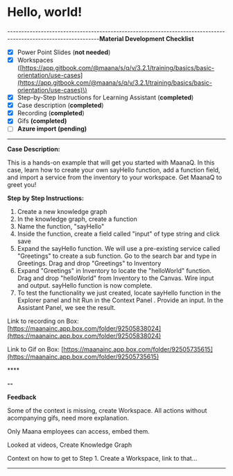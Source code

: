 # Hello, world!

---------------------------------------------------------------------------------------------------------------**Material Development Checklist**

* [x] Power Point Slides \(**not needed**\)
* [x] Workspaces \([https://app.gitbook.com/@maana/s/q/v/3.2.1/training/basics/basic-orientation/use-cases](https://app.gitbook.com/@maana/s/q/v/3.2.1/training/basics/basic-orientation/use-cases)\)
* [x] Step-by-Step Instructions for Learning Assistant \(**completed**\)
* [x] Case description \(**completed**\)
* [x] Recording \(**completed**\)
* [x] Gifs **\(completed\)**
* [ ] **Azure import \(pending\)**

---------------------------------------------------------------------------------------------------------------

**Case Description:**

This is a hands-on example that will get you started with MaanaQ. In this case, learn how to create your own sayHello function, add a function field, and import a service from the inventory to your workspace. Get MaanaQ to greet you!

**Step by Step Instructions:**

1. Create a new knowledge graph
2. In the knowledge graph, create a function
3. Name the function, "sayHello"
4. Inside the function, create a field called "input" of type string and click save
5. Expand the sayHello function. We will use a pre-existing service called "Greetings" to create a sub function. Go to the search bar and type in Greetings. Drag and drop "Greetings" to Inventory
6. Expand "Greetings" in Inventory to locate the "helloWorld" function. Drag and drop "helloWorld" from Inventory to the Canvas. Wire input and output. sayHello function is now complete.
7. To test the functionality we just created, locate sayHello function in the Explorer panel and hit Run in the Context Panel . Provide an input. In the Assistant Panel, we see the result.

Link to recording on Box: [https://maanainc.app.box.com/folder/92505838024](https://maanainc.app.box.com/folder/92505838024)



Link to Gif on Box: [https://maanainc.app.box.com/folder/92505735615](https://maanainc.app.box.com/folder/92505735615)

\*\*\*\*

**--**

**Feedback**

Some of the context is missing, create Workspace. All actions without acompanying gifs, need more explanation.

Only Maana employees can access, embed them. 

Looked at videos, Create Knowledge Graph

Context on how to get to Step 1. Create a Workspace, link to that... 

---

